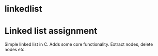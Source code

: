 # linkedlist
Linked list assignment
=======================

Simple linked list in C. Adds some core functionality. Extract nodes, delete nodes etc.
